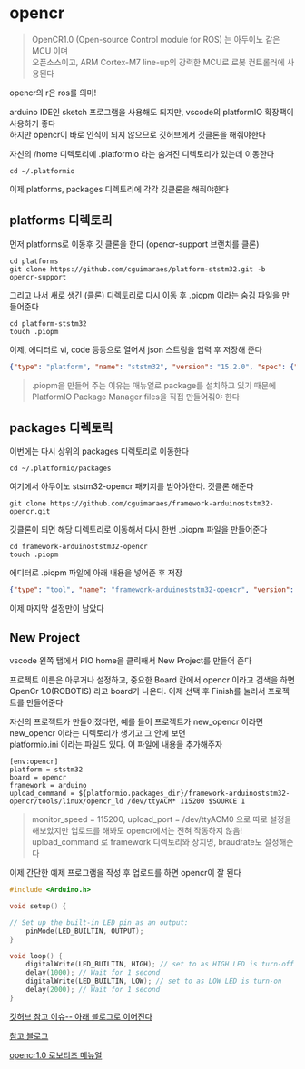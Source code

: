 # opencr

> OpenCR1.0 (Open-source Control module for ROS) 는 아두이노 같은 MCU 이며  
오픈소스이고, ARM Cortex-M7 line-up의 강력한 MCU로 로봇 컨트롤러에 사용된다

opencr의 r은 ros를 의미! 

arduino IDE인  sketch 프로그램을 사용해도 되지만,  vscode의 platformIO 확장팩이 사용하기 좋다   
하지만 opencr이 바로 인식이 되지 않으므로 깃허브에서 깃클론을 해줘야한다  


자신의 /home 디렉토리에 .platformio 라는 숨겨진 디렉토리가 있는데 이동한다   
```
cd ~/.platformio
```

이제 platforms, packages 디렉토리에 각각 깃클론을 해줘야한다  


## platforms 디렉토리

먼저 platforms로 이동후 깃 클론을 한다 (opencr-support 브랜치를 클론)
```
cd platforms
git clone https://github.com/cguimaraes/platform-ststm32.git -b opencr-support
```

그리고 나서 새로 생긴 (클론)  디렉토리로 다시 이동 후 .piopm 이라는 숨김 파일을 만들어준다
```
cd platform-ststm32
touch .piopm
```

이제, 에디터로 vi, code 등등으로 열어서 json 스트링을 입력 후 저장해 준다 

```json
{"type": "platform", "name": "ststm32", "version": "15.2.0", "spec": {"owner": "platformio", "id": 8020, "name": "ststm32", "requirements": null, "url": null}}
```

> .piopm을 만들어 주는 이유는 매뉴얼로 package를 설치하고 있기 때문에 PlatformIO Package Manager files을 직접 만들어줘야 한다 


## packages 디렉토릭

이번에는 다시 상위의 packages 디렉토리로 이동한다 
```
cd ~/.platformio/packages
```

여기에서 아두이노 ststm32-opencr 패키지를 받아야한다. 깃클론 해준다 
```
git clone https://github.com/cguimaraes/framework-arduinoststm32-opencr.git
```

깃클론이 되면 해당 디렉토리로 이동해서 다시 한번 .piopm 파일을 만들어준다 
```
cd framework-arduinoststm32-opencr
touch .piopm
```

에디터로 .piopm 파일에 아래 내용을 넣어준 후 저장
```json
{"type": "tool", "name": "framework-arduinoststm32-opencr", "version": "1.4.18", "spec": {"owner": "platformio", "id": 8080, "name": "framework-arduinoststm32-opencr", "requirements": null, "url": null}}
```

이제 마지막 설정만이 남았다 


## New Project

vscode 왼쪽 탭에서 PIO home을 클릭해서 New Project를 만들어 준다   

프로젝트 이름은 아무거나 설정하고, 중요한 Board 칸에서 opencr 이라고 검색을 하면   
OpenCr 1.0(ROBOTIS) 라고 board가 나온다. 이제 선택 후  Finish를 눌러서 프로젝트를 만들어준다   

자신의 프로젝트가 만들어졌다면, 예를 들어 프로젝트가 new_opencr 이라면  
new_opencr 이라는 디렉토리가 생기고 그 안에 보면   
platformio.ini 이라는 파일도 있다. 이 파일에 내용을 추가해주자   

```
[env:opencr]
platform = ststm32
board = opencr
framework = arduino
upload_command = ${platformio.packages_dir}/framework-arduinoststm32-opencr/tools/linux/opencr_ld /dev/ttyACM* 115200 $SOURCE 1
```

> monitor_speed = 115200, upload_port = /dev/ttyACM0 으로 따로 설정을 해보았지만 업로드를 해봐도 opencr에서는 전혀 작동하지 않음!
>  upload_command 로 framework 디렉토리와 장치명, braudrate도 설정해준다 

이제 간단한 예제 프로그램을 작성 후 업로드를 하면 opencr이 잘 된다  

```cpp
#include <Arduino.h>

void setup() {

// Set up the built-in LED pin as an output:
	pinMode(LED_BUILTIN, OUTPUT);
}

void loop() {
	digitalWrite(LED_BUILTIN, HIGH); // set to as HIGH LED is turn-off
	delay(1000); // Wait for 1 second
	digitalWrite(LED_BUILTIN, LOW); // set to as LOW LED is turn-on
	delay(2000); // Wait for 1 second
}
```


[깃허브 참고 이슈-- 아래 블로그로 이어진다](https://github.com/platformio/platform-ststm32/issues/140)

[참고 블로그 ](https://zenoh.io/blog/2022-02-08-dragonbot/)

[opencr1.0 로보티즈 메뉴얼](https://emanual.robotis.com/docs/en/parts/controller/opencr10/)
